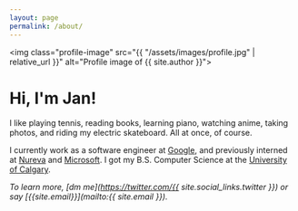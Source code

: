```yaml
---
layout: page
permalink: /about/
---
```


<img
    class="profile-image"
    src="{{ "/assets/images/profile.jpg" | relative_url }}"
    alt="Profile image of {{ site.author }}">

# Hi, I'm Jan!

I like playing tennis, reading books, learning piano, watching anime,
taking photos, and riding my electric skateboard. All at once, of course.

I currently work as a software engineer at [Google](https://about.google),
and previously interned at [Nureva](https://www.nureva.com) and
[Microsoft](/interning-at-microsoft). I got my B.S. Computer Science at the
[University of Calgary](https://www.ucalgary.ca).

*To learn more, [dm me](https://twitter.com/{{ site.social_links.twitter }})
or say [{{site.email}}](mailto:{{ site.email }}).*
